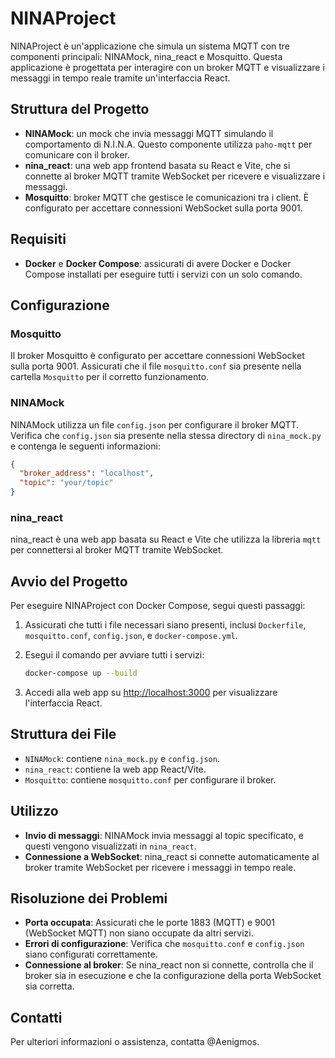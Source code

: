 
# NINAProject

NINAProject è un'applicazione che simula un sistema MQTT con tre componenti principali: NINAMock, nina_react e Mosquitto. 
Questa applicazione è progettata per interagire con un broker MQTT e visualizzare i messaggi in tempo reale tramite un'interfaccia React.

## Struttura del Progetto

- **NINAMock**: un mock che invia messaggi MQTT simulando il comportamento di N.I.N.A. Questo componente utilizza `paho-mqtt` per comunicare con il broker.
- **nina_react**: una web app frontend basata su React e Vite, che si connette al broker MQTT tramite WebSocket per ricevere e visualizzare i messaggi.
- **Mosquitto**: broker MQTT che gestisce le comunicazioni tra i client. È configurato per accettare connessioni WebSocket sulla porta 9001.

## Requisiti

- **Docker** e **Docker Compose**: assicurati di avere Docker e Docker Compose installati per eseguire tutti i servizi con un solo comando.

## Configurazione

### Mosquitto

Il broker Mosquitto è configurato per accettare connessioni WebSocket sulla porta 9001. Assicurati che il file `mosquitto.conf` sia presente nella cartella `Mosquitto` per il corretto funzionamento.

### NINAMock

NINAMock utilizza un file `config.json` per configurare il broker MQTT. Verifica che `config.json` sia presente nella stessa directory di `nina_mock.py` e contenga le seguenti informazioni:

```json
{
  "broker_address": "localhost",
  "topic": "your/topic"
}
```

### nina_react

nina_react è una web app basata su React e Vite che utilizza la libreria `mqtt` per connettersi al broker MQTT tramite WebSocket.

## Avvio del Progetto

Per eseguire NINAProject con Docker Compose, segui questi passaggi:

1. Assicurati che tutti i file necessari siano presenti, inclusi `Dockerfile`, `mosquitto.conf`, `config.json`, e `docker-compose.yml`.
2. Esegui il comando per avviare tutti i servizi:
   ```bash
   docker-compose up --build
   ```

3. Accedi alla web app su [http://localhost:3000](http://localhost:3000) per visualizzare l'interfaccia React.

## Struttura dei File

- `NINAMock`: contiene `nina_mock.py` e `config.json`.
- `nina_react`: contiene la web app React/Vite.
- `Mosquitto`: contiene `mosquitto.conf` per configurare il broker.

## Utilizzo

- **Invio di messaggi**: NINAMock invia messaggi al topic specificato, e questi vengono visualizzati in `nina_react`.
- **Connessione a WebSocket**: nina_react si connette automaticamente al broker tramite WebSocket per ricevere i messaggi in tempo reale.

## Risoluzione dei Problemi

- **Porta occupata**: Assicurati che le porte 1883 (MQTT) e 9001 (WebSocket MQTT) non siano occupate da altri servizi.
- **Errori di configurazione**: Verifica che `mosquitto.conf` e `config.json` siano configurati correttamente.
- **Connessione al broker**: Se nina_react non si connette, controlla che il broker sia in esecuzione e che la configurazione della porta WebSocket sia corretta.

## Contatti

Per ulteriori informazioni o assistenza, contatta @Aenigmos.